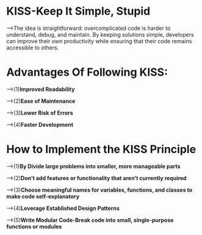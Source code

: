 # KISS-Keep It Simple, Stupid

   -->The idea is straightforward: overcomplicated code is harder to understand, debug, and maintain. By keeping solutions simple, developers can improve their own productivity while ensuring that their code remains accessible to others.

# Advantages Of Following KISS:

  -->(1)**Improved Readability**

  -->(2)**Ease of Maintenance**

  -->(3)**Lower Risk of Errors**

  -->(4)**Faster Development**

# How to Implement the KISS Principle

  -->(1)**By Divide large problems into smaller, more manageable parts**

  -->(2)**Don’t add features or functionality that aren’t currently required**

  -->(3)**Choose meaningful names for variables, functions, and classes to make code self-explanatory**

  -->(4)**Leverage Established Design Patterns**

  -->(5)**Write Modular Code-Break code into small, single-purpose functions or modules**

